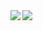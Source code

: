 <a href="#">
  <img align="left" src="https://github-readme-stats.vercel.app/api?username=jackradian&count_private=true&show_icons=true&rank_icon=github&hide=contribs" />
</a>
<a href="#">
  <img align="left" src="https://github-readme-stats.vercel.app/api/top-langs/?username=jackradian&layout=donut" />
</a>

<!--
**jackradian/jackradian** is a ✨ _special_ ✨ repository because its `README.md` (this file) appears on your GitHub profile.

Here are some ideas to get you started:

- 🔭 I’m currently working on ...
- 🌱 I’m currently learning ...
- 👯 I’m looking to collaborate on ...
- 🤔 I’m looking for help with ...
- 💬 Ask me about ...
- 📫 How to reach me: ...
- 😄 Pronouns: ...
- ⚡ Fun fact: ...
-->
